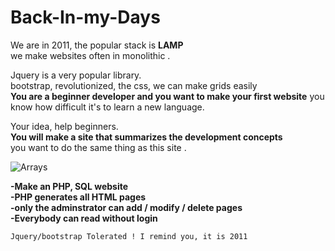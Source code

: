 # Back-In-my-Days  
  
We are in 2011, the popular stack is **LAMP**   
we make websites often in monolithic .  
  
  Jquery is a very popular library.  
  bootstrap, revolutionized, the css, we can make grids easily   
  **You are a beginner developer and you want to make your first website**
  you know how difficult it's to learn a new language.  
  
Your idea, help beginners.    
**You will make a site that summarizes the development concepts**    
  you want to do the same thing as this site . 
  

![Arrays](https://user-images.githubusercontent.com/38159831/160558754-93f9f597-f50c-4b54-a6d7-45ef92d4d92f.png)
  
    
      

 
 **-Make an  PHP,  SQL website**    
**-PHP generates all HTML pages**    
**-only the adminstrator can add / modify / delete pages**     
**-Everybody can read without login**     
  
    
    Jquery/bootstrap Tolerated ! I remind you, it is 2011

  

  
  
  
  
    
